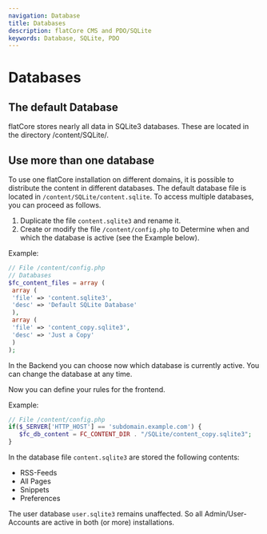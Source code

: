 ```yaml
---
navigation: Database
title: Databases
description: flatCore CMS and PDO/SQLite
keywords: Database, SQLite, PDO
---
```


# Databases

## The default Database

flatCore stores nearly all data in SQLite3 databases. These are located in the directory /content/SQLite/.

## Use more than one database

To use one flatCore installation on different domains, it is possible to distribute the content in different databases. The default database file is located in <code>/content/SQLite/content.sqlite</code>. To access multiple databases, you can proceed as follows.

1. Duplicate the file <code>content.sqlite3</code> and rename it.
2. Create or modify the file <code>/content/config.php</code> to Determine when and which the database is active (see the Example below).

Example:

```php
// File /content/config.php
// Databases
$fc_content_files = array (
 array (
 'file' => 'content.sqlite3',
 'desc' => 'Default SQLite Database'
 ),
 array (
 'file' => 'content_copy.sqlite3',
 'desc' => 'Just a Copy'
 )
);
```

In the Backend you can choose now which database is currently active. You can change the database at any time.

Now you can define your rules for the frontend.

Example:

```php
// File /content/config.php
if($_SERVER['HTTP_HOST'] == 'subdomain.example.com') {
   $fc_db_content = FC_CONTENT_DIR . "/SQLite/content_copy.sqlite3";
}
```

In the database file <code>content.sqlite3</code> are stored the following contents:

* RSS-Feeds
* All Pages
* Snippets
* Preferences


The user database <code>user.sqlite3</code> remains unaffected. So all Admin/User-Accounts are active in both (or more) installations.
